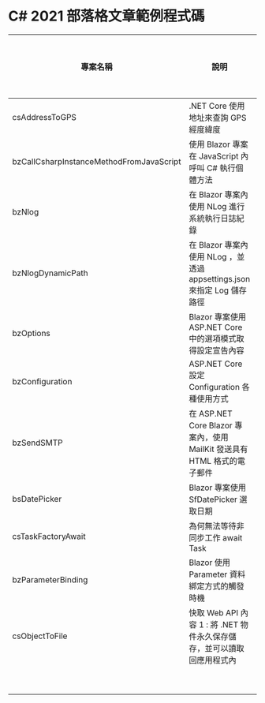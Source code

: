# C# 2021 部落格文章範例程式碼

|專案名稱|說明|部落格網址|
|-|-|-|
|csAddressToGPS|.NET Core 使用地址來查詢 GPS 經度緯度||
|bzCallCsharpInstanceMethodFromJavaScript|使用 Blazor 專案在 JavaScript 內呼叫 C# 執行個體方法||
|bzNlog|在 Blazor 專案內使用 NLog 進行系統執行日誌紀錄||
|bzNlogDynamicPath|在 Blazor 專案內使用 NLog ，並透過 appsettings.json 來指定 Log 儲存路徑||
|bzOptions|Blazor 專案使用ASP.NET Core 中的選項模式取得設定宣告內容||
|bzConfiguration|ASP.NET Core 設定 Configuration 各種使用方式||
|bzSendSMTP|在 ASP.NET Core Blazor 專案內，使用 MailKit 發送具有 HTML 格式的電子郵件||
|bsDatePicker|Blazor 專案使用 SfDatePicker 選取日期||
|csTaskFactoryAwait|為何無法等待非同步工作 await Task||
|bzParameterBinding|Blazor 使用 Parameter 資料綁定方式的觸發時機||
|csObjectToFile|快取 Web API 內容 1 : 將 .NET 物件永久保存儲存，並可以讀取回應用程式內||
||||
||||
||||
||||
||||
||||
||||
||||
||||

